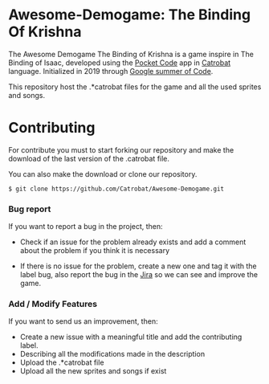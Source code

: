 # Awesome-Demogame: The Binding Of Krishna #

The Awesome Demogame The Binding of Krishna is a game inspire in The Binding of Isaac, developed using the [Pocket Code](https://www.catrobat.org/intro/) app in [Catrobat](https://www.catrobat.org/) language. 
Initialized in 2019 through [Google summer of Code](https://summerofcode.withgoogle.com/).

This repository host the .*catrobat files for the game and all the used sprites and songs.

# Contributing #

For contribute you must to start forking our repository and make the download of the last version of the .catrobat file. 

You can also make the download or clone our repository.

    $ git clone https://github.com/Catrobat/Awesome-Demogame.git


### Bug report ###

If you want to report a bug in the project, then:

* Check if an issue for the problem already exists and add a comment about the problem if you think it is necessary

* If there is no issue for the problem, create a new one and tag it with the label bug, also report the bug in the [Jira](https://jira.catrob.at/projects/DEMOGAME/issues/DEMOGAME-29?filter=allopenissues) so we can see and improve the game.

### Add / Modify Features ###

If you want to send us an improvement, then:

* Create a new issue with a meaningful title and add the contributing label.
* Describing all the modifications made in the description
* Upload the .*catrobat file
* Upload all the new sprites and songs if exist
